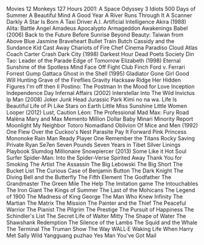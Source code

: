 ﻿Movies
12 Monkeys
127 Hours
2001: A Space Odyssey
3 Idiots
500 Days of Summer
A Beautiful Mind
A Good Year
A River Runs Through It
A Scanner Darkly
A Star Is Born
A Taxi Driver
A.I. Artificial Intelligence
Akira (1988)
Alita: Battle Angel
Amadeus
Apocalypto
Armageddon
Awakenings
Babel (2006)
Back to the Future
Before Sunrise
Beyond Beauty: Taiwan from Above
Blue Jasmine
Braveheart
Bullet Train
Butch Cassidy and the Sundance Kid
Cast Away
Chariots of Fire
Chef
Cinema Paradiso
Cloud Atlas
Coach Carter
Crash
Dark City (1998)
Darkest Hour
Dead Poets Society
Din Tao: Leader of the Parade
Edge of Tomorrow
Elizabeth (1998)
Eternal Sunshine of the Spotless Mind
Face Off
Fight Club
Finch
Ford v. Ferrari
Forrest Gump
Gattaca
Ghost in the Shell (1995)
Gladiator
Gone Girl
Good Will Hunting
Grave of the Fireflies
Gravity
Hacksaw Ridge
Her
Hidden Figures
I'm off then
Il Postino: The Postman
In the Mood for Love
Inception
Independence Day
Infernal Affairs (2002)
Interstellar
Into The Wild
Invictus
Ip Man (2008)
Joker
Junk Head
Jurassic Park
Kimi no na wa.
Life Is Beautiful
Life of Pi
Like Stars on Earth
Little Miss Sunshine
Little Women
Looper (2012)
Lust, Caution
Léon: The Professional
Mad Max: Fury Road
Malèna
Mary and Max
Memento
Million Dollar Baby
Minari
Minority Report
Moonlight
My Neighbor Totoro
Nomadland
Oblivion
Of Mice and Men (1992)
One Flew Over the Cuckoo's Nest
Parasite
Pay It Forward
Pink
Princess Mononoke
Rain Man
Ready Player One
Remember the Titans
Rocky
Saving Private Ryan
Se7en
Seven Pounds
Seven Years in Tibet
Silver Linings Playbook
Slumdog Millionaire
Snowpiercer (2013)
Some Like it Hot
Soul Surfer
Spider-Man: Into the Spider-Verse
Spirited Away
Thank You for Smoking
The Artist
The Assassin
The Big Lebowski
The Big Short
The Bucket List
The Curious Case of Benjamin Button
The Dark Knight
The Diving Bell and the Butterfly
The Fifth Element
The Godfather
The Grandmaster
The Green Mile
The Help
The Imitation game
The Intouchables
The Iron Giant
The Kings of Summer
The Last of the Mohicans
The Legend of 1900
The Madness of King George
The Man Who Knew Infinity
The Martian
The Matrix
The Mission
The Painter and the Thief
The Peaceful Warrior
The Pianist
The Pilgrim
The Prestige
The Pursuit of Happiness
The Schindler's List
The Secret Life of Walter Mitty
The Shape of Water
The Shawshank Redemption
The Silence of the Lambs
The Squid and the Whale
The Terminal
The Truman Show
The Way
WALL·E
Waking Life
When Harry Met Sally
Wild
Yangguang puzhao
Yes Man
You've Got Mail
